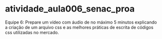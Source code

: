# atividade_aula006_senac_proa
Equipe 6:  Prepare um vídeo com áudio de no máximo 5 minutos explicando a criação de um arquivo css e as melhores   práticas de escrita de códigos css utilizadas no mercado.
